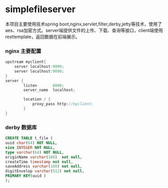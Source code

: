 # simplefileserver
本项目主要使用技术spring boot,nginx,servlet,filter,derby,jetty等技术，使用了aes、rsa加密方式。server端提供文件的上传、下载、查询等接口，client端使用resttemplate，返回数据在前端展示。
### nginx 主要配置
```java 
upstream myclient{
	server localhost:9000;
	server localhost:9090;
}
server {
        listen       8000;
        server_name  localhost;

        location / {
			proxy_pass http://myclient;
        }
}  
````
### derby 数据库
```sql 
CREATE TABLE t_file ( 
uuid char(64) NOT NULL,
size INTEGER NOT NULL, 
type varchar(64) NOT NULL, 
originName varchar(160)  not null, 
createTime timestamp not null,
saveAddress varchar(160) not null,
digitEnvelop varchar(512) not null,
PRIMARY KEY(uuid )
);
```
